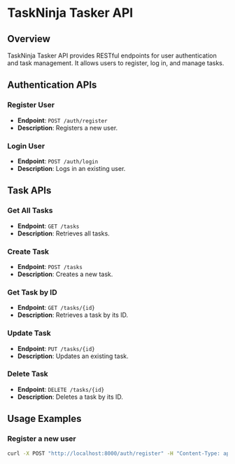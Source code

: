 # TaskNinja Tasker API

## Overview
TaskNinja Tasker API provides RESTful endpoints for user authentication and task management. It allows users to register, log in, and manage tasks.

## Authentication APIs

### Register User
- **Endpoint**: `POST /auth/register`
- **Description**: Registers a new user.

### Login User
- **Endpoint**: `POST /auth/login`
- **Description**: Logs in an existing user.

## Task APIs

### Get All Tasks
- **Endpoint**: `GET /tasks`
- **Description**: Retrieves all tasks.

### Create Task
- **Endpoint**: `POST /tasks`
- **Description**: Creates a new task.

### Get Task by ID
- **Endpoint**: `GET /tasks/{id}`
- **Description**: Retrieves a task by its ID.

### Update Task
- **Endpoint**: `PUT /tasks/{id}`
- **Description**: Updates an existing task.

### Delete Task
- **Endpoint**: `DELETE /tasks/{id}`
- **Description**: Deletes a task by its ID.

## Usage Examples

### Register a new user
```bash
curl -X POST "http://localhost:8000/auth/register" -H "Content-Type: application/json" -d '{"username": "john", "email": "john@example.com", "password": "password123"}'
